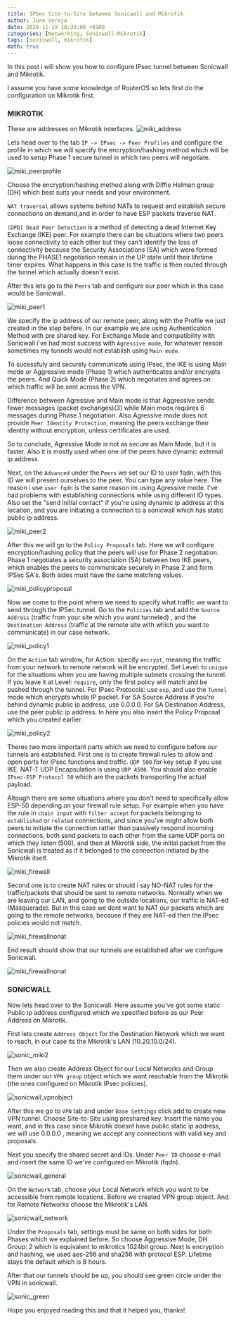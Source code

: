 ```yaml
---
title: IPSec Site-to-Site between Sonicwall and Mikrotik
author: Jure Veraja
date: 2020-11-19 18:33:00 +0100
categories: [Networking, Sonicwall-Mikrotik]
tags: [sonicwall, mikrotik]
math: true
---
```

In this post i will show you how to configure IPsec tunnel between Sonicwall and Mikrotik.

I assume you have some knowledge of RouterOS so lets first do the configuration on Mikrotik first.

### MIKROTIK

These are addresses on Mikrotik interfaces.
![miki_address](/assets/img/sample/miki_address.png)

Lets head over to the tab `IP -> IPsec -> Peer Profiles` and configure the profile in which we will specify the encryption/hashing method which will be used to setup Phase 1 secure tunnel in which two peers will negotiate.

![miki_peerprofile](/assets/img/sample/miki_peerprofile.png)

Choose the encryption/hashing method along with Diffie Helman group (DH) which best suits your needs and your environment.

`NAT traversal` allows systems behind NATs to request and establish secure connections on demand,and in order to have ESP packets traverse NAT.

`(DPD) Dead Peer Detection` is a method of detecting a dead Internet Key Exchange (IKE) peer. For example there can be situations where two peers loose connectivity to each other but they can't identify the loss of connectivity because the Security Associations (SA) which were formed during the PHASE1 negotiation remain in the UP state until their lifetime timer expires. What happens in this case is the traffic is then routed through the tunnel which actually doesn't exist.

After this lets go to the `Peers` tab and configure our peer which in this case would be Sonicwall.

![miki_peer1](/assets/img/sample/miki_peer1.png)

We specify the ip address of our remote peer, along with the Profile we just created in the step before. 
In our example we are using Authentication Method with pre shared key. 
For Exchange Mode and compatibility with Sonicwall i've had most success with `Agressive mode`, for whatever reason sometimes my tunnels would not establish using `Main mode`.

To sucessfuly and securely communicate using IPsec, the IKE is using Main mode or Aggressive mode (Phase 1) which authenticates and/or encrypts the peers. And Quick Mode (Phase 2) which negotiates and agrees on which traffic will be sent across the VPN.

Difference between Agressive and Main mode is that Aggressive sends fewer messages (packet exchanges)(3) while Main mode requires 6 messages during Phase 1 negotiation. Also Agressive mode does not provide `Peer Identity Protection`, meaning the peers exchange their identity without encryption, unless certificates are used.

So to conclude, Agressive Mode is not as secure as Main Mode, but it is faster. Also it is mostly used when one of the peers have dynamic external ip address.

Next, on the `Advanced` under the `Peers` we set our ID to user fqdn, with this ID we will present ourselves to the peer. You can type any value here. The reason i use `user fqdn` is the same reason im using Agressive mode. I've had problems with establishing connections while using different ID types. Also set the "send initial contact" if you're using dynamic ip address at this location, and you are initiating a connection to a sonicwall which has static public ip address.

![miki_peer2](/assets/img/sample/miki_peer2.png)

After this we will go to the `Policy Proposals` tab. Here we will configure encryption/hashing policy that the peers will use for Phase 2 negotiation. Phase 1 negotiates a security association (SA) between two IKE peers, which enables the peers to communicate securely in Phase 2 and form IPSec SA's. Both sides must have the same matching values.

![miki_policyproposal](/assets/img/sample/miki_policyproposal.png)

Now we come to the point where we need to specify what traffic we want to send through the IPSec tunnel. Go to the `Policies` tab and add the `Source Address` (traffic from your site which you want tunneled) , and the `Destination Address` (traffic at the remote site with which you want to communicate) in our case network.

![miki_policy1](/assets/img/sample/miki_policy1.png)

On the `Action` tab window, for Action: specify `encrypt`, meaning the traffic from your network to remote network will be encrypted. Set Level: to `unique` for the situations when you are having multiple subnets crossing the tunnel. If you leave it at Level: `require`, only the first policy will match and be pushed through the tunnel. For IPsec Protocols: use `esp`, and use the `Tunnel` mode which encrypts whole IP packet. For SA Source Address if you're behind dynamic public ip address, use 0.0.0.0. For SA Destination Address, use the peer public ip address. In here you also insert the Policy Proposal which you created earlier.

![miki_policy2](/assets/img/sample/miki_policy2.png)

Theres two more important parts which we need to configure before our tunnels are established. First one is to create firewall rules to allow and open ports for IPsec functions and traffic.  `UDP 500` for key setup if you use IKE. NAT-T UDP Encapsulation is using `UDP 4500`. You should also enable `IPsec-ESP Protocol 50` which are the packets transporting the actual payload. 

Altough there are some situations where you don't need to specifically allow ESP-50 depending on your firewall rule setup. For example when you have the rule in `chain input` with `filter accept` for packets belonging to `established` or `related` connections, and since you've might allow both peers to initiate the connection rather than passively respond incoming connections, both send packets to each other from the same UDP ports on which they listen (500), and then at Mikrotik side, the initial packet from the Sonicwall is treated as if it belonged to the connection initiated by the Mikrotik itself.

![miki_firewall](/assets/img/sample/miki_firewall.png)

Second one is to create NAT rules or should i say NO-NAT rules for the traffic/packets that should be sent to remote networks. Normally when we are leaving our LAN, and going to the outside locations, our traffic is NAT-ed (Masquerade). But in this case we dont want to NAT our packets which are going to the remote networks, because if they are NAT-ed then the IPsec policies would not match.

![miki_firewallnonat](/assets/img/sample/miki_firewallnonat.png)




End result should show that our tunnels are established after we configure Sonicwall.

![miki_firewallnonat](/assets/img/sample/miki_firewallnonat.png)

### SONICWALL

Now lets head over to the Sonicwall. Here assume you've got some static Public ip address configured which we specified before as our Peer Address on Mikrotik.

First lets create `Address Object` for the Destination Network which we want to reach, in our case its the Mikrotik's LAN (10.20.10.0/24).

![sonic_miki2](/assets/img/sample/sonic_miki2.png)

Then we also create Address Object for our Local Networks and Group them under our `VPN group` object which we want reachable from the Mikrotik (the ones configured on Mikrotik IPsec policies).

![sonicwall_vpnobject](/assets/img/sample/sonicwall_vpnobject.png)

After this we go to `VPN` tab and under `Base Settings` click add to create new VPN tunnel. Choose Site-to-Site using preshared key. Insert the name you want, and in this case since Mikrotik doesnt have public static ip address, we will use 0.0.0.0 , meaning we accept any connections with valid key and proposals.

Next you specify the shared secret and IDs. Under `Peer ID` choose e-mail and insert the same ID we've configured on Mikrotik (fqdn).

![sonicwall_general](/assets/img/sample/sonicwall_general.png)

On the `Network` tab, choose your Local Network which you want to be accessible from remote locations. Before we created VPN group object. And for Remote Networks choose the Mikrotik's LAN.

![sonicwall_network](/assets/img/sample/sonicwall_network.png)

Under the `Proposals` tab, settings must be same on both sides for both Phases which we explained before. So choose Aggressive Mode, DH Group: 2 which is equivalent to mikrotics 1024bit group. Next is encryption and hashing, we used aes-256 and sha256 with protocol ESP. Lifetime stays the default which is 8 hours.

After that our tunnels should be up, you should see green circle under the VPN in sonicwall.

![sonic_green](/assets/img/sample/sonic_green.png)

Hope you enjoyed reading this and that it helped you, thanks!












